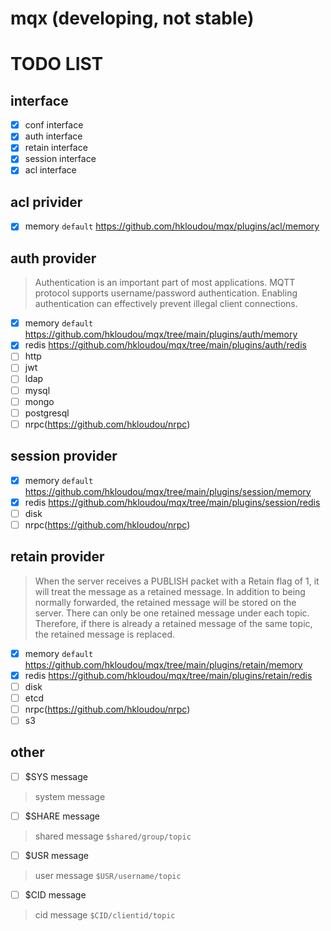 # mqx (developing, not stable)

# TODO LIST
## interface
- [x] conf interface
- [x] auth interface
- [x] retain interface
- [x] session interface
- [x] acl interface
## acl privider
- [x] memory `default` https://github.com/hkloudou/mqx/plugins/acl/memory
## auth provider
> Authentication is an important part of most applications. MQTT protocol supports username/password authentication. Enabling authentication can effectively prevent illegal client connections.
- [x] memory `default` https://github.com/hkloudou/mqx/tree/main/plugins/auth/memory
- [x] redis https://github.com/hkloudou/mqx/tree/main/plugins/auth/redis
- [ ] http
- [ ] jwt
- [ ] ldap
- [ ] mysql
- [ ] mongo
- [ ] postgresql
- [ ] nrpc(https://github.com/hkloudou/nrpc)
## session provider
- [x] memory `default`
https://github.com/hkloudou/mqx/tree/main/plugins/session/memory
- [x] redis https://github.com/hkloudou/mqx/tree/main/plugins/session/redis
- [ ] disk
- [ ] nrpc(https://github.com/hkloudou/nrpc)
## retain provider
> When the server receives a PUBLISH packet with a Retain flag of 1, it will treat the message as a retained message. In addition to being normally forwarded, the retained message will be stored on the server. There can only be one retained message under each topic. Therefore, if there is already a retained message of the same topic, the retained message is replaced.
- [x] memory `default`
https://github.com/hkloudou/mqx/tree/main/plugins/retain/memory
- [x] redis https://github.com/hkloudou/mqx/tree/main/plugins/retain/redis
- [ ] disk
- [ ] etcd
- [ ] nrpc(https://github.com/hkloudou/nrpc)
- [ ] s3
## other
- [ ] $SYS message
> system message
- [ ] $SHARE message
> shared message `$shared/group/topic`
- [ ] $USR message 
> user message `$USR/username/topic`
- [ ] $CID message
> cid message `$CID/clientid/topic`